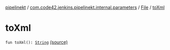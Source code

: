 [pipelinekt](../../index.md) / [com.code42.jenkins.pipelinekt.internal.parameters](../index.md) / [File](index.md) / [toXml](./to-xml.md)

# toXml

`fun toXml(): `[`String`](https://kotlinlang.org/api/latest/jvm/stdlib/kotlin/-string/index.html) [(source)](https://github.com/code42/pipelinekt/tree/master/internal/src/main/kotlin/com/code42/jenkins/pipelinekt/internal/parameters/File.kt#L8)